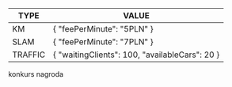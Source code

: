 | TYPE    |VALUE                                             |
|---------|--------------------------------------------------|
| KM      | { "feePerMinute": "5PLN" }                       |
| SLAM    | { "feePerMinute": "7PLN" }                       |
| TRAFFIC | { "waitingClients": 100, "availableCars": 20 }   |

konkurs nagroda
